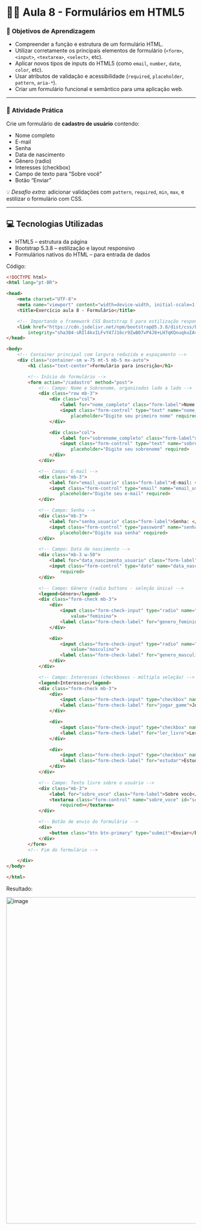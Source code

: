 # 🧑‍🏫 Aula 8 - **Formulários em HTML5**

### 🎯 **Objetivos de Aprendizagem**

* Compreender a função e estrutura de um formulário HTML.
* Utilizar corretamente os principais elementos de formulário (`<form>`, `<input>`, `<textarea>`, `<select>`, etc).
* Aplicar novos tipos de inputs do HTML5 (como `email`, `number`, `date`, `color`, etc).
* Usar atributos de validação e acessibilidade (`required`, `placeholder`, `pattern`, `aria-*`).
* Criar um formulário funcional e semântico para uma aplicação web.

---

### 🧠 **Atividade Prática**

Crie um formulário de **cadastro de usuário** contendo:

* Nome completo
* E-mail
* Senha
* Data de nascimento
* Gênero (radio)
* Interesses (checkbox)
* Campo de texto para “Sobre você”
* Botão “Enviar”

💡 *Desafio extra:* adicionar validações com `pattern`, `required`, `min`, `max`, e estilizar o formulário com CSS.

---

## 💻 Tecnologias Utilizadas
- HTML5 – estrutura da página
- Bootstrap 5.3.8 – estilização e layout responsivo
- Formulários nativos do HTML – para entrada de dados

Código:
```html
<!DOCTYPE html>
<html lang="pt-BR">

<head>
    <meta charset="UTF-8">
    <meta name="viewport" content="width=device-width, initial-scale=1.0">
    <title>Exercício aula 8 - Formulário</title>

    <!-- Importando o framework CSS Bootstrap 5 para estilização responsiva -->
    <link href="https://cdn.jsdelivr.net/npm/bootstrap@5.3.8/dist/css/bootstrap.min.css" rel="stylesheet"
        integrity="sha384-sRIl4kxILFvY47J16cr9ZwB07vP4J8+LH7qKQnuqkuIAvNWLzeN8tE5YBujZqJLB" crossorigin="anonymous">
</head>

<body>
    <!-- Container principal com largura reduzida e espaçamento -->
    <div class="container-sm w-75 mt-5 mb-5 mx-auto">
        <h1 class="text-center">Formulário para inscrição</h1>

        <!-- Início do formulário -->
        <form action="/cadastro" method="post">
            <!-- Campo: Nome e Sobrenome, organizados lado a lado -->
            <div class="row mb-3">
                <div class="col">
                    <label for="nome_completo" class="form-label">Nome: </label>
                    <input class="form-control" type="text" name="nome_completo" id="nome_completo"
                        placeholder="Digite seu primeiro nome" required>
                </div>

                <div class="col">
                    <label for="sobrenome_completo" class="form-label">Sobrenome: </label>
                    <input class="form-control" type="text" name="sobrenome_completo" id="sobrenome_completo"
                        placeholder="Digite seu sobrenome" required>
                </div>
            </div>

            <!-- Campo: E-mail -->
            <div class="mb-3">
                <label for="email_usuario" class="form-label">E-mail: </label>
                <input class="form-control" type="email" name="email_usuario" id="email_usuario"
                    placeholder="Digite seu e-mail" required>
            </div>

            <!-- Campo: Senha -->
            <div class="mb-3">
                <label for="senha_usuario" class="form-label">Senha: </label>
                <input class="form-control" type="password" name="senha_usuario" id="senha_usuario"
                    placeholder="Digite sua senha" required>
            </div>

            <!-- Campo: Data de nascimento -->
            <div class="mb-3 w-50">
                <label for="data_nascimento_usuario" class="form-label">Data de nascimento: </label>
                <input class="form-control" type="date" name="data_nascimento_usuario" id="data_nascimento_usuario"
                    required>
            </div>

            <!-- Campo: Gênero (radio buttons - seleção única) -->
            <legend>Gênero</legend>
            <div class="form-check mb-3">
                <div>
                    <input class="form-check-input" type="radio" name="genero_usuario" id="genero_feminino"
                        value="feminino">
                    <label class="form-check-label" for="genero_feminino">Feminino</label>
                </div>

                <div>
                    <input class="form-check-input" type="radio" name="genero_usuario" id="genero_masculino"
                        value="masculino">
                    <label class="form-check-label" for="genero_masculino">Masculino</label>
                </div>
            </div>

            <!-- Campo: Interesses (checkboxes - múltipla seleção) -->
            <legend>Interesses</legend>
            <div class="form-check mb-3">
                <div>
                    <input class="form-check-input" type="checkbox" name="interesses[]" id="jogar_game">
                    <label class="form-check-label" for="jogar_game">Jogar videogame</label>
                </div>

                <div>
                    <input class="form-check-input" type="checkbox" name="interesses[]" id="ler_livro">
                    <label class="form-check-label" for="ler_livro">Ler livros</label>
                </div>

                <div>
                    <input class="form-check-input" type="checkbox" name="interesses[]" id="estudar">
                    <label class="form-check-label" for="estudar">Estudar</label>
                </div>
            </div>

            <!-- Campo: Texto livre sobre o usuário -->
            <div class="mb-3">
                <label for="sobre_voce" class="form-label">Sobre você</label>
                <textarea class="form-control" name="sobre_voce" id="sobre_voce" placeholder="Digite aqui"
                    required></textarea>
            </div>

            <!-- Botão de envio do formulário -->
            <div>
                <button class="btn btn-primary" type="submit">Enviar</button>
            </div>
        </form>
        <!-- Fim do formulário -->

    </div>
</body>

</html>

```

Resultado:

<img width="700" height="866" alt="image" src="https://github.com/user-attachments/assets/58fc6dbc-f0ab-4f3f-880f-6d09fd3bab1d" />



